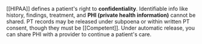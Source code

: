 [[HIPAA]] defines a patient's right to **confidentiality**. Identifiable info like history, findings, treatment, and **PHI (private health information)** cannot be shared. PT records may be released under subpoena or within written PT consent, though they must be [[Competent]]. Under automatic release, you can share PHI with a provider to continue a patient's care.